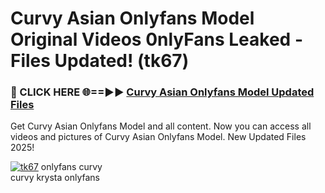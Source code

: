 # Curvy Asian Onlyfans Model Original Videos 0nlyFans Leaked - Files Updated! (tk67)

<h3>🔴 CLICK HERE 🌐==►► <a href="https://tinyurl.com/3hn5wdd3" rel="nofollow">Curvy Asian Onlyfans Model Updated Files</a></h3>

Get Curvy Asian Onlyfans Model and all content. Now you can access all videos and pictures of Curvy Asian Onlyfans Model. New Updated Files 2025!

[![tk67](https://i.imgur.com/4HnBqBT.gif)](https://tinyurl.com/3hn5wdd3)
onlyfans curvy<br>
curvy krysta onlyfans